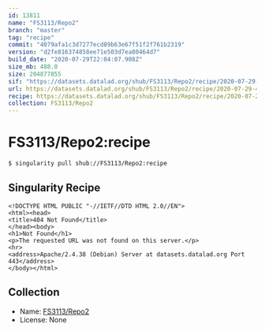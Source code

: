 ```yaml
---
id: 13811
name: "FS3113/Repo2"
branch: "master"
tag: "recipe"
commit: "4079afa1c3d7277ecd89b63e67f51f2f761b2319"
version: "d2fe816374858ee71e503d7ea80464d7"
build_date: "2020-07-29T22:04:07.908Z"
size_mb: 488.0
size: 204877855
sif: "https://datasets.datalad.org/shub/FS3113/Repo2/recipe/2020-07-29-4079afa1-d2fe8163/d2fe816374858ee71e503d7ea80464d7.sif"
url: https://datasets.datalad.org/shub/FS3113/Repo2/recipe/2020-07-29-4079afa1-d2fe8163/
recipe: https://datasets.datalad.org/shub/FS3113/Repo2/recipe/2020-07-29-4079afa1-d2fe8163/Singularity
collection: FS3113/Repo2
---
```


# FS3113/Repo2:recipe

```bash
$ singularity pull shub://FS3113/Repo2:recipe
```

## Singularity Recipe

```singularity
<!DOCTYPE HTML PUBLIC "-//IETF//DTD HTML 2.0//EN">
<html><head>
<title>404 Not Found</title>
</head><body>
<h1>Not Found</h1>
<p>The requested URL was not found on this server.</p>
<hr>
<address>Apache/2.4.38 (Debian) Server at datasets.datalad.org Port 443</address>
</body></html>
```

## Collection

 - Name: [FS3113/Repo2](https://github.com/FS3113/Repo2)
 - License: None

